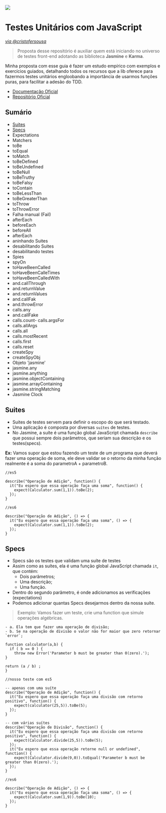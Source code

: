 ![](https://camo.githubusercontent.com/d3afdfc8b8075b9daf5109c4af7b8b07ab2d7c04/68747470733a2f2f7261776769746875622e636f6d2f6a61736d696e652f6a61736d696e652f6d61737465722f696d616765732f6a61736d696e652d686f72697a6f6e74616c2e737667)

# Testes Unitários com JavaScript 

*[via  @cristofersousa](https://twitter.com/cristofersousa)*

> Proposta desse repositório é auxiliar quem está iniciando no universo de testes front-end adotando as biblioteca **Jasmine** e **Karma**.

Minha proposta com esse guia é fazer um estudo empírico com exemplos e exercícios guiados,
detalhando todos os recursos que a lib oferece para fazermos
testes unitários engloobando a importância de usarmos funções puras, para facilitar a adesão do TDD. 


- [Documentação Oficial](https://jasmine.github.io/)
- [Repositório Oficial](https://github.com/jasmine/jasmine)

## Sumário

- [Suites](#suites)
- [Specs](#specs)
- Expectations
- Matchers
- toBe
- toEqual
- toMatch
- toBeDefined
- toBeUndefined
- toBeNull
- toBeTruthy
- toBeFalsy
- toContain
- toBeLessThan
- toBeGreaterThan
- toThrow
- toThrowError
- Falha manual (Fail)
- afterEach
- beforeEach
- beforeAll
- afterEach
- aninhando Suites
- desabilitando Suites
- desabilitando testes
- Spies
- spyOn
- toHaveBeenCalled
- toHaveBeenCalleTimes
- toHaveBeenCalledWith
- and.callThrough
- and.returnValue
- and.returnValues
- and.callFak
- and.throwError
- calls.any
- and.callFake
- calls.count- calls.argsFor
- calls.allArgs
- calls.all
- calls.mostRecent
- calls.first
- calls.reset
- createSpy
- createSpyObj
- Objeto 'jasmine'
- jasmine.any
- jasmine.anything
- jasmine.objectContaining
- jasmine.arrayContaining
- jasmine.stringMatching
- Jasmine Clock


 





## Suites

- Suites de testes servem para definir o escopo do que será testado.
- Uma aplicação é composta por diversas `suítes` de testes.
- No Jasmine, a suíte é uma função global JavaScript chamada `describe`
que possui sempre dois parâmetros, que seriam sua descrição e os testes(specs).

**Ex:** 
Vamos supor que estou fazendo um teste de um programa que deverá
fazer uma operação de soma, ele deve validar se o retorno da minha 
função realmente é a soma do parametroA + parametroB.



```
//es5

describe("Operação de Adição", function() {
  it("Eu espero que essa operação faça uma soma", function() {
    expect(Calculator.sum(1,1)).toBe(2);
  });
}

```


```
//es6

describe("Operação de Adição", () => {
  it("Eu espero que essa operação faça uma soma", () => {
    expect(Calculator.sum(1,1)).toBe(2);
  });
}

```


## Specs

- Specs são os testes que validam uma suíte de testes
- Assim como as suítes, ela é uma função global JavaScript chamada `it`, que contém:
  - Dois parâmetros; 
  - Uma descrição;
  - Uma função.
- Dentro do segundo parâmetro, é onde adicionamos as verificações (expectations)
- Podemos adicionar quantas Specs desejarmos dentro da nossa suíte.

> Exemplo:  Vamos fazer um teste, crie uma function que simule operações algébricas. 

    - a. Ela tem que fazer uma operação de divisão;
    - b. Se na operação de divisão o valor não for maior que zero retornar `error`;
    
    function calculator(a,b) {
      if ( b == 0 ) {
        throw new Error('Parameter b must be greater than 0(zero).');
    }

    return (a / b) ;
    }


```
//nosso teste com es5

-- apenas com uma suíte
describe("Operação de Adição", function() {
  it("Eu espero que essa operação faça uma divisão com retorno positivo", function() {
    expect(calculator(25,5)).toBe(5);
  });
}

-- com várias suítes
describe("Operação de Divisão", function() {
  it("Eu espero que essa operação faça uma divisão com retorno positivo", function() {
    expect(Calculator.divide(25,5)).toBe(5);
  });
  it("Eu espero que essa operação retorne null or undefined", function() {
    expect(Calculator.divide(9,0)).toEqual('Parameter b must be greater than 0(zero).');
  });
}

```


```
//es6

describe("Operação de Adição", () => {
  it("Eu espero que essa operação faça uma soma", () => {
    expect(Calculator.sum(1,9)).toBe(10);
  });
}

```
